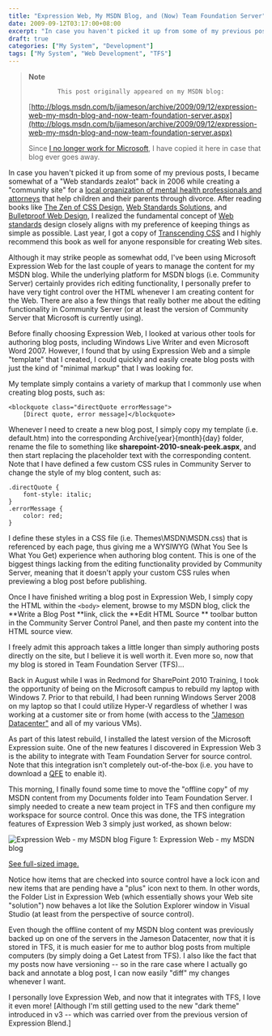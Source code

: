 ```yaml
---
title: "Expression Web, My MSDN Blog, and (Now) Team Foundation Server"
date: 2009-09-12T03:17:00+08:00
excerpt: "In case you haven't picked it up from some of my previous posts, I became somewhat of a \"Web standards zealot\" back in 2006 while creating a \"community site\" for a local organization of mental health professionals and attorneys that help children and..."
draft: true
categories: ["My System", "Development"]
tags: ["My System", "Web Development", "TFS"]
---
```


> **Note**
> 
>             This post originally appeared on my MSDN blog:
> 
> [http://blogs.msdn.com/b/jjameson/archive/2009/09/12/expression-web-my-msdn-blog-and-now-team-foundation-server.aspx](http://blogs.msdn.com/b/jjameson/archive/2009/09/12/expression-web-my-msdn-blog-and-now-team-foundation-server.aspx)
> 
> Since [I no longer work for Microsoft](/blog/jjameson/2011/09/02/last-day-with-microsoft), I have copied it here in case that blog                 ever goes away.

In case you haven't picked it up from some of my previous posts, I became somewhat         of a "Web standards zealot" back in 2006 while creating a "community site" for a         [local organization of mental health professionals
and attorneys](http://www.metrodenveridc.org/) that help children and their parents through divorce. After         reading books like [The Zen of CSS Design](http://amzn.com/0321303474),         [Web Standards Solutions](http://amzn.com/1430219203), and [Bulletproof Web Design](http://amzn.com/0321509021), I realized the fundamental concept of [Web standards](http://en.wikipedia.org/wiki/Web_standards) design closely aligns with my preference of keeping things         as simple as possible. Last year, I got a copy of [Transcending CSS](http://amzn.com/0321410971) and I highly recommend this book as well for anyone responsible         for creating Web sites.

Although it may strike people as somewhat odd, I've been using Microsoft Expression         Web for the last couple of years to manage the content for my MSDN blog. While the         underlying platform for MSDN blogs (i.e. Community Server) certainly provides rich         editing functionality, I personally prefer to have very tight control over the HTML         whenever I am creating content for the Web. There are also a few things that really         bother me about the editing functionality in Community Server (or at least the version         of Community Server that Microsoft is currently using).

Before finally choosing Expression Web, I looked at various other tools for authoring         blog posts, including Windows Live Writer and even Microsoft Word 2007. However,         I found that by using Expression Web and a simple "template" that I created, I could         quickly and easily create blog posts with just the kind of "minimal markup" that         I was looking for.

My template simply contains a variety of markup that I commonly use when creating         blog posts, such as:

```
<blockquote class="directQuote errorMessage">
    [Direct quote, error message]</blockquote>
```

Whenever I need to create a new blog post, I simply copy my template (i.e. default.htm)         into the corresponding Archive\{year}\{month}\{day} folder, rename the file to something         like **sharepoint-2010-sneak-peek.aspx**, and then start replacing         the placeholder text with the corresponding content. Note that I have defined a         few custom CSS rules in Community Server to change the style of my blog content,         such as:

```
.directQuote {
    font-style: italic;
}
.errorMessage {
    color: red;
}
```

I define these styles in a CSS file (i.e. Themes\MSDN\MSDN.css) that is referenced         by each page, thus giving me a WYSIWYG (What You See Is What You Get) experience         when authoring blog content. This is one of the biggest things lacking from the         editing functionality provided by Community Server, meaning that it doesn't apply         your custom CSS rules when previewing a blog post before publishing.

Once I have finished writing a blog post in Expression Web, I simply copy the HTML         within the `<body>` element, browse to my MSDN blog, click the         **Write a Blog Post **link, click the **Edit HTML Source **         toolbar button in the Community Server Control Panel, and then paste my content         into the HTML source view.

I freely admit this approach takes a little longer than simply authoring posts directly         on the site, but I believe it is well worth it. Even more so, now that my blog is         stored in Team Foundation Server (TFS)...

Back in August while I was in Redmond for SharePoint 2010 Training, I took the opportunity         of being on the Microsoft campus to rebuild my laptop with Windows 7. Prior to that         rebuild, I had been running Windows Server 2008 on my laptop so that I could utilize         Hyper-V regardless of whether I was working at a customer site or from home (with         access to the ["Jameson Datacenter"](/blog/jjameson/2009/09/14/the-jameson-datacenter) and all of my various VMs).

As part of this latest rebuild, I installed the latest version of the Microsoft         Expression suite. One of the new features I discovered in Expression Web 3 is the         ability to integrate with Team Foundation Server for source control. Note that this         integration isn't completely out-of-the-box (i.e. you have to download a [QFE](http://code.msdn.microsoft.com/KB967483) to enable it).

This morning, I finally found some time to move the "offline copy" of my MSDN content         from my Documents folder into Team Foundation Server. I simply needed to create         a new team project in TFS and then configure my workspace for source control. Once         this was done, the TFS integration features of Expression Web 3 simply just worked,         as shown below:

![Expression Web - my MSDN blog](https://www.technologytoolbox.com/blog/images/www_technologytoolbox_com/blog/jjameson/7/r_Expression%20Web%20-%20My%20MSDN%20Blog.png)
Figure 1: Expression Web - my MSDN blog

[See full-sized image.](/blog/images/www_technologytoolbox_com/blog/jjameson/7/o_Expression%20Web%20-%20My%20MSDN%20Blog.png)

Notice how items that are checked into source control have a lock icon and new items         that are pending have a "plus" icon next to them. In other words, the Folder List         in Expression Web (which essentially shows your Web site "solution") now behaves         a lot like the Solution Explorer window in Visual Studio (at least from the perspective         of source control).

Even though the offline content of my MSDN blog content was previously backed up         on one of the servers in the Jameson Datacenter, now that it is stored in TFS, it         is much easier for me to author blog posts from multiple computers (by simply doing         a Get Latest from TFS). I also like the fact that my posts now have versioning --         so in the rare case where I actually go back and annotate a blog post, I can now         easily "diff" my changes whenever I want.

I personally love Expression Web, and now that it integrates with TFS, I love it         even more! [Although I'm still getting used to the new "dark theme" introduced in         v3 -- which was carried over from the previous version of Expression Blend.]

